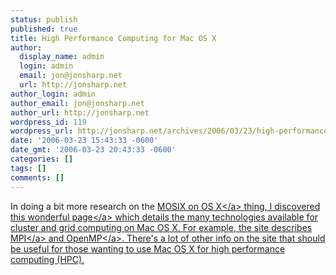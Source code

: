 ```yaml
---
status: publish
published: true
title: High Performance Computing for Mac OS X
author:
  display_name: admin
  login: admin
  email: jon@jonsharp.net
  url: http://jonsharp.net
author_login: admin
author_email: jon@jonsharp.net
author_url: http://jonsharp.net
wordpress_id: 119
wordpress_url: http://jonsharp.net/archives/2006/03/23/high-performance-computing-for-mac-os-x-3/
date: '2006-03-23 15:43:33 -0600'
date_gmt: '2006-03-23 20:43:33 -0600'
categories: []
tags: []
comments: []
---
```

<p>In doing a bit more research on the <a href="http:&#47;&#47;jonsharp.net&#47;archives&#47;2006&#47;03&#47;20&#47;we-need-mosix-for-darwin-mac-os-x&#47;">MOSIX on OS X<&#47;a> thing, I discovered <a href="http:&#47;&#47;hpc.sourceforge.net&#47;">this wonderful page<&#47;a> which details the many technologies available for cluster and grid computing on Mac OS X.  For example, the site describes <a href="http:&#47;&#47;www-unix.mcs.anl.gov&#47;mpi&#47;mpich&#47;">MPI<&#47;a> and <a href="http:&#47;&#47;www.openmp.org&#47;">OpenMP<&#47;a>.  There's a lot of other info on the site that should be useful for those wanting to use Mac OS X for high performance computing (HPC).</p>
